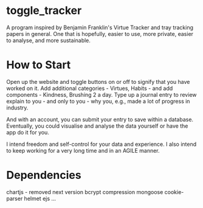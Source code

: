# toggle_tracker
A program inspired by Benjamin Franklin's Virtue Tracker and tray tracking papers in general. 
One that is hopefully, easier to use, more private, easier to analyse, and more sustainable.

# How to Start
Open up the website and toggle buttons on or off to signify that you have worked on it.
Add additional categories - Virtues, Habits - and add components - Kindness, Brushing 2 a day.
Type up a journal entry to review explain to you - and only to you - why you, e.g., made a lot of progress in industry.

And with an account, you can submit your entry to save within a database.
Eventually, you could visualise and analyse the data yourself or have the app do it for you.

I intend freedom and self-control for your data and experience.
I also intend to keep working for a very long time and in an AGILE manner. 

# Dependencies
chartjs - removed next version
bcrypt
compression
mongoose
cookie-parser
helmet
ejs
...
